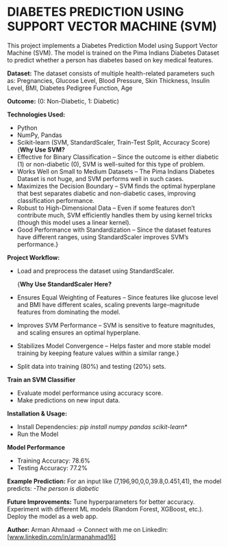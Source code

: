 # DIABETES PREDICTION USING SUPPORT VECTOR MACHINE (SVM)

This project implements a Diabetes Prediction Model using Support Vector Machine (SVM). The model is trained on the Pima Indians Diabetes Dataset to predict whether a person has diabetes based on key medical features.

**Dataset:**
The dataset consists of multiple health-related parameters such as: Pregnancies,
Glucose Level,
Blood Pressure,
Skin Thickness,
Insulin Level,
BMI,
Diabetes Pedigree Function,
Age

**Outcome:** (0: Non-Diabetic, 1: Diabetic)

**Technologies Used:**
* Python
* NumPy, Pandas
* Scikit-learn (SVM, StandardScaler, Train-Test Split, Accuracy Score)
  {**Why Use SVM?**
* Effective for Binary Classification – Since the outcome is either diabetic (1) or non-diabetic (0), SVM is well-suited for this type of problem.
* Works Well on Small to Medium Datasets – The Pima Indians Diabetes Dataset is not huge, and SVM performs well in such cases.
* Maximizes the Decision Boundary – SVM finds the optimal hyperplane that best separates diabetic and non-diabetic cases, improving classification performance.
* Robust to High-Dimensional Data – Even if some features don’t contribute much, SVM efficiently handles them by using kernel tricks (though this model uses a linear kernel).
* Good Performance with Standardization – Since the dataset features have different ranges, using StandardScaler improves SVM’s performance.}

**Project Workflow:**
* Load and preprocess the dataset using StandardScaler.
  
  {**Why Use StandardScaler Here?**
* Ensures Equal Weighting of Features – Since features like glucose level and BMI have different scales, scaling prevents large-magnitude features from dominating the model.
* Improves SVM Performance – SVM is sensitive to feature magnitudes, and scaling ensures an optimal hyperplane.
* Stabilizes Model Convergence – Helps faster and more stable model training by keeping feature values within a similar range.}

* Split data into training (80%) and testing (20%) sets.

**Train an SVM Classifier**
* Evaluate model performance using accuracy score.
* Make predictions on new input data.

**Installation & Usage:**
* Install Dependencies: *pip install numpy pandas scikit-learn**
* Run the Model
  
**Model Performance**
* Training Accuracy: 78.6%
* Testing Accuracy: 77.2%

**Example Prediction:**
For an input like (7,196,90,0,0,39.8,0.451,41), the model predicts:
*-The person is diabetic*

**Future Improvements:**
Tune hyperparameters for better accuracy.
Experiment with different ML models (Random Forest, XGBoost, etc.).
Deploy the model as a web app.

**Author:**
Arman Ahmaad
-> Connect with me on LinkedIn: [www.linkedin.com/in/armanahmad16]
